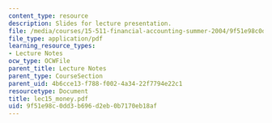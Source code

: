 ```yaml
---
content_type: resource
description: Slides for lecture presentation.
file: /media/courses/15-511-financial-accounting-summer-2004/9f51e98c0dd3b696d2eb0b7170eb18af_lec15_money.pdf
file_type: application/pdf
learning_resource_types:
- Lecture Notes
ocw_type: OCWFile
parent_title: Lecture Notes
parent_type: CourseSection
parent_uid: 4b6cce13-f788-f002-4a34-22f7794e22c1
resourcetype: Document
title: lec15_money.pdf
uid: 9f51e98c-0dd3-b696-d2eb-0b7170eb18af
---
```

